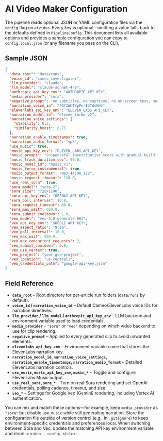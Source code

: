 # AI Video Maker Configuration

The pipeline reads optional JSON or YAML configuration files via the
`--config` flag on `aivideo`. Every key is optional—omitting a value falls
back to the defaults defined in `PipelineConfig`. This document lists all
available options and provides a sample configuration you can copy to
`config.local.json` (or any filename you pass on the CLI).

## Sample JSON

```json
{
  "data_root": "data/runs",
  "voice_id": "cameo_investigator",
  "llm_provider": "claude",
  "llm_model": "claude-sonnet-4-5",
  "anthropic_api_key_env": "ANTHROPIC_API_KEY",
  "media_provider": "sora",
  "negative_prompt": "no subtitles, no captions, no on-screen text, no watermark",
  "narration_voice_id": "FGY2WhTYpPnrIDTdsKH5",
  "elevenlabs_api_key_env": "ELEVEN_LABS_API_KEY",
  "narration_model_id": "eleven_turbo_v2",
  "narration_voice_settings": {
    "stability": 0.3,
    "similarity_boost": 0.75
  },
  "narration_enable_timestamps": true,
  "narration_audio_format": "mp3",
  "use_music": true,
  "music_api_key_env": "ELEVEN_LABS_API_KEY",
  "music_prompt": "Suspenseful investigative score with gradual build.",
  "music_track_duration_sec": 90.0,
  "music_model_id": "music_v1",
  "music_force_instrumental": true,
  "music_output_format": "mp3_44100_128",
  "music_request_timeout": 120.0,
  "use_real_sora": true,
  "sora_model": "sora-2",
  "sora_size": "720x1280",
  "sora_api_key_env": "OPENAI_API_KEY",
  "sora_poll_interval": 10.0,
  "sora_request_timeout": 60.0,
  "sora_max_wait": 600.0,
  "sora_submit_cooldown": 1.0,
  "veo_model": "veo-3.0-generate-001",
  "veo_api_key_env": "GOOGLE_API_KEY",
  "veo_aspect_ratio": "9:16",
  "veo_poll_interval": 10.0,
  "veo_max_wait": 600.0,
  "veo_max_concurrent_requests": 2,
  "veo_submit_cooldown": 0.0,
  "veo_use_vertex": true,
  "veo_project": "your-gcp-project",
  "veo_location": "us-central1",
  "veo_credentials_path": "google-api-key.json"
}
```

## Field Reference

- **`data_root`** – Root directory for per-article run folders (`data/runs` by default).
- **`voice_id` / `narration_voice_id`** – Default Cameo/ElevenLabs voice IDs for narration directives.
- **`llm_provider` / `llm_model` / `anthropic_api_key_env`** – LLM backend and environment variable used to load credentials.
- **`media_provider`** – `"sora"` or `"veo"` depending on which video backend to use for clip rendering.
- **`negative_prompt`** – Applied to every generated clip to avoid unwanted elements.
- **`elevenlabs_api_key_env`** – Environment variable name that stores the ElevenLabs narration key.
- **`narration_model_id`, `narration_voice_settings`, `narration_enable_timestamps`, `narration_audio_format`** – Detailed ElevenLabs narration controls.
- **`use_music`, `music_api_key_env`, `music_*`** – Toggle and configure ElevenLabs Music output.
- **`use_real_sora`, `sora_*`** – Turn on real Sora rendering and set OpenAI credentials, polling cadence, timeout, and size.
- **`veo_*`** – Settings for Google Veo (Gemini) rendering, including Vertex AI authentication.

You can mix and match these options—for example, keep `media_provider` as `"sora"`
but disable `use_music` while still generating narration. Store the configuration
file outside of version control (e.g., in `.gitignore`) to keep environment-specific
credentials and preferences local. When switching between Sora and Veo, update the
matching API key environment variable and rerun `aivideo --config <file>`.
